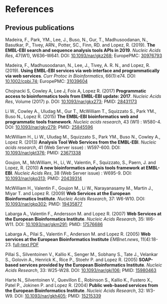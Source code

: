 # References

## Previous publications

Madeira, F., Park, YM., Lee, J., Buso, N., Gur, T., Madhusoodanan, N., Basutkar, P., 
Tivey, ARN., Potter, SC., Finn, RD. and Lopez, R. (2019).
**The EMBL-EBI search and sequence analysis tools APIs in 2019**. *Nucleic Acids Res*, 47(W1), W636–W641.
DOI: [10.1093/nar/gkz268](https://doi.org/10.1093/nar/gkz268);
EuropePMC: [30976793]( https://europepmc.org/abstract/MED/30976793)

Madeira, F., Madhusoodanan, N., Lee, J., Tivey, A. R. N., and Lopez, R. (2019).
**Using EMBL‐EBI services via web interface and programmatically via web services**.
*Curr Protoc in Bioinformatics*, 66(1):e74.
DOI: [10.1002/cpbi.74](https://doi.org/10.1002/cpbi.74);
EuropePMC: [31039604](https://europepmc.org/abstract/MED/31039604)

Chojnacki S, Cowley A, Lee J, Foix A, Lopez R. (2017)
**Programmatic access to bioinformatics tools from EMBL-EBI update: 2017**.
*Nucleic Acids Res*, Volume (2017) p.
DOI: [10.1093/nar/gkx273](https://doi.org/10.1093/nar/gkx273);
PMID: [28431173]( https://europepmc.org/articles/PMC5570243)

Li W., Cowley A., Uludag M., Gur T., McWilliam T., Squizzato S., Park YM., Buso N., Lopez R. (2015)
**The EMBL-EBI bioinformatics web and programmatic tools framework**.
*Nucleic acids research*, 43 (W1) : W580-4.
DOI: [10.1093/nar/gkv279](https://doi.org/10.1093/nar/gkv279);
PMID: [25845596]( https://europepmc.org/abstract/MED/25845596)

McWilliam H., Li W., Uludag M., Squizzato S., Park YM., Buso N., Cowley A., Lopez R. (2013)
**Analysis Tool Web Services from the EMBL-EBI**.
*Nucleic acids research*, 41 (Web Server issue) : W597-600.
DOI: [10.1093/nar/gkt376](https://doi.org/10.1093/nar/gkt376);
PMID: [23671338]( https://europepmc.org/abstract/MED/23671338)

Goujon, M., McWilliam, H., Li, W., Valentin, F., Squizzato, S., Paern, J. and Lopez, R. (2010)
**A new bioinformatics analysis tools framework at EMBL-EBI**.
*Nucleic Acids Res*, 38 (Web Server issue) : W695-9.
DOI: [10.1093/nar/gkq313]( https://dx.doi.org/10.1093/nar/gkq313);
PMID: [20439314]( https://europepmc.org/abstract/MED/20439314)

McWilliam H., Valentin F., Goujon M., Li W., Narayanasamy M., Martin J., Miyar T. and Lopez R. (2009)
**Web Services at the European Bioinformatics Institute**.
*Nucleic Acids Research*, 37: W6-W10.
DOI: [10.1093/nar/gkp302]( https://dx.doi.org/10.1093/nar/gkp302);
PMID: [19435877]( https://europepmc.org/abstract/MED/19435877)

Labarga A., Valentin F., Andersson M. and Lopez R. (2007)
**Web Services at the European Bioinformatics Institute**.
*Nucleic Acids Research*, 35: W6-W11.
DOI: [10.1093/nar/gkm291]( https://dx.doi.org/10.1093/nar/gkm291);
PMID: [17576686]( https://europepmc.org/abstract/MED/17576686)

Labarga A., Pilai S., Valentin F., Anderson M. and Lopez R. (2005)
**Web services at the European Bioinformatics Institute**
*EMBnet.news*, 11(4):18-23.
[full-text PDF]( https://journal.embnet.org/index.php/embnetnews/article/view/95/111)

Pillai S., Silventoinen V., Kallio K., Senger M., Sobhany S., Tate J., Velankar S., Golovin A., Henrick K., Rice P., Stoehr P. and Lopez R. (2005)
**SOAP-based services provided by the European Bioinformatics Institute**.
*Nucleic Acids Research*, 33: W25-W28.
DOI: [10.1093/nar/gki106]( https://dx.doi.org/10.1093/nar/gki106);
PMID: [15980463]( https://europepmc.org/abstract/MED/15980463)


Harte N., Silventoinen V., Quevillon E., Robinson S., Kallio K., Fustero X., Patel P., Jokinen P. and Lopez R. (2004)
**Public web-based services from the European Bioinformatics Institute**.
*Nucleic Acids Research*, 32: W3-W9.
DOI: [10.1093/nar/gkh405]( https://dx.doi.org/10.1093/nar/gkh405);
PMID: [15215339]( https://www.ebi.ac.uk/ebisearch/search.ebi?db=literature&query=15215339)
